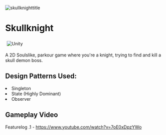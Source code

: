 ![skullknighttitle](https://github.com/Keaton296/Skullknight/assets/72474584/aebd20cd-cc01-4327-afef-3d8c88a593ba)
# Skullknight
<img alt="Unity" src="https://img.shields.io/badge/Unity-000?style=for-the-badge&logo=unity&logoColor=white" style="margin:5px" />

 A 2D Soulslike, parkour game where you're a knight, trying to find and kill a skull demon boss.
 
 ## Design Patterns Used:

  <li>Singleton</li>
  <li>State (Highly Dominant) </li>
  <li>Observer</li>

 ## Gameplay Video

Featurelog .1 - https://www.youtube.com/watch?v=7oE0xDpzYWo
